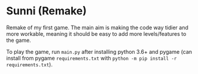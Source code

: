 # Sunni (Remake)
Remake of my first game. The main aim is making the code way tidier and more workable, meaning it should be easy to add more levels/features to the game.

To play the game, run `main.py` after installing python 3.6+ and pygame (can install from pygame `requirements.txt` with `python -m pip install -r requirements.txt`).
